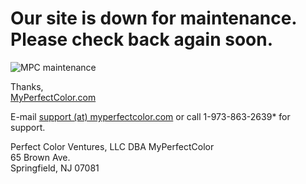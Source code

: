 Our site is down for maintenance. Please check back again soon.
===============================================================

![MPC maintenance](/repositories/images/Site-Outage-MPC.jpg)

Thanks,  
[MyPerfectColor.com](https://www.myperfectcolor.com/)  
  

E-mail [support (at) myperfectcolor.com](https://www.myperfectcolor.com/cdn-cgi/l/email-protection#cdbeb8bdbda2bfb98da0b4bda8bfaba8aeb9aea2a1a2bfe3aea2a0f2beb8afa7a8aeb9f08ea2a3b9acaeb9e8fffdabbfa2a0e8fffd80b49da8bfaba8aeb98ea2a1a2bfe3aea2a0) or call 1-973-863-2639\* for support.

  
  

Perfect Color Ventures, LLC DBA MyPerfectColor  
65 Brown Ave.  
Springfield, NJ 07081
